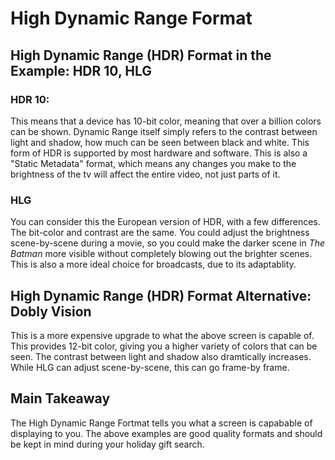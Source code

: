 # High Dynamic Range Format

## High Dynamic Range (HDR) Format in the Example: HDR 10, HLG
### HDR 10:
This means that a device has 10-bit color, meaning that over a billion colors can be shown. Dynamic Range itself simply refers to the contrast between light and shadow, how much can be seen between black and white. This form of HDR is supported by most hardware and software. This is also a "Static Metadata" format, which means any changes you make to the brightness of the tv will affect the entire video, not just parts of it.
### HLG
You can consider this the European version of HDR, with a few differences. The bit-color and contrast are the same. You could adjust the brightness scene-by-scene during a movie, so you could make the darker scene in *The Batman* more visible without completely blowing out the brighter scenes. This is also a more ideal choice for broadcasts, due to its adaptablity.

## High Dynamic Range (HDR) Format Alternative: Dobly Vision
This is a more expensive upgrade to what the above screen is capable of. This provides 12-bit color, giving you a higher variety of colors that can be seen. The contrast between light and shadow also dramtically increases. While HLG can adjust scene-by-scene, this can go frame-by frame. 

## Main Takeaway
The High Dynamic Range Fortmat tells you what a screen is capabable of displaying to you. The above examples are good quality formats and should be kept in mind during your holiday gift search.



